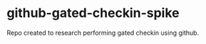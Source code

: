 github-gated-checkin-spike
==========================

Repo created to research performing gated checkin using github.
